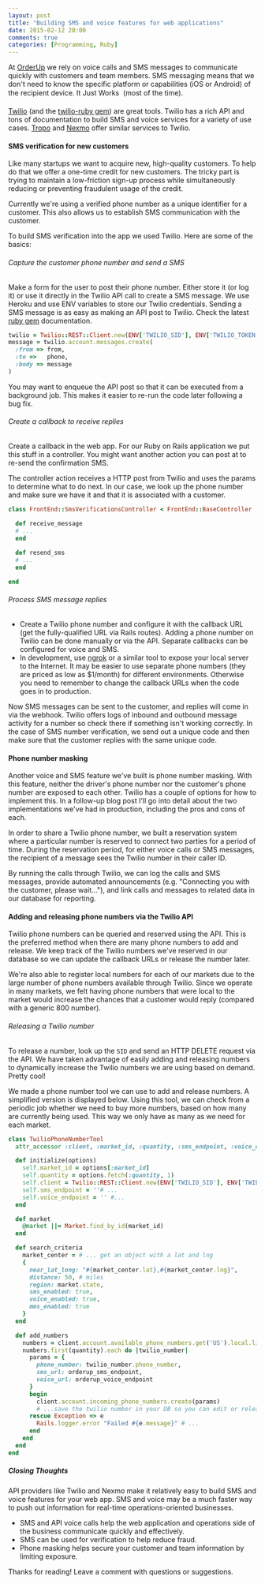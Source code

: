 ```yaml
---
layout: post
title: "Building SMS and voice features for web applications"
date: 2015-02-12 20:00
comments: true
categories: [Programming, Ruby]
---
```


At [OrderUp](http://orderup.com) we rely on voice calls and SMS messages to communicate quickly with customers and team members. SMS messaging means that we don't need to know the specific platform or capabilities (iOS or Android) of the recipient device. It Just Works &#0153; (most of the time).

[Twilio](https://www.twilio.com/) (and the [twilio-ruby gem](https://github.com/twilio/twilio-ruby)) are great tools. Twilio has a rich API and tons of documentation to build SMS and voice services for a variety of use cases. [Tropo](http://tropo.com/) and [Nexmo](http://nexmo.com/) offer similar services to Twilio.

#### SMS verification for new customers

Like many startups we want to acquire new, high-quality customers. To help do that we offer a one-time credit for new customers. The tricky part is trying to maintain a low-friction sign-up process while simultaneously reducing or preventing fraudulent usage of the credit.

Currently we're using a verified phone number as a unique identifier for a customer. This also allows us to establish SMS communication with the customer.

To build SMS verification into the app we used Twilio. Here are some of the basics:

###### Capture the customer phone number and send a SMS

Make a form for the user to post their phone number. Either store it (or log it) or use it directly in the Twilio API call to create a SMS message. We use Heroku and use ENV variables to store our Twilio credentials. Sending a SMS message is as easy as making an API post to Twilio. Check the latest [ruby gem](https://github.com/twilio/twilio-ruby) documentation.

``` ruby
twilio = Twilio::REST::Client.new(ENV['TWILIO_SID'], ENV['TWILIO_TOKEN'])
message = twilio.account.messages.create(
  :from => from,
  :to =>   phone,
  :body => message
)
```

You may want to enqueue the API post so that it can be executed from a background job. This makes it easier to re-run the code later following a bug fix.

###### Create a callback to receive replies

Create a callback in the web app. For our Ruby on Rails application we put this stuff in a controller. You might want another action you can post at to re-send the confirmation SMS.

The controller action receives a HTTP post from Twilio and uses the params to determine what to do next. In our case, we look up the phone number and make sure we have it and that it is associated with a customer.

``` ruby
class FrontEnd::SmsVerificationsController < FrontEnd::BaseController

  def receive_message
  # ...
  end
	
  def resend_sms
  # ...
  end

end
```

###### Process SMS message replies
 
 * Create a Twilio phone number and configure it with the callback URL (get the fully-qualified URL via Rails routes). Adding a phone number on Twilio can be done manually or via the API. Separate callbacks can be configured for voice and SMS.
 * In development, use [ngrok](https://ngrok.com/) or a similar tool to expose your local server to the Internet. It may be easier to use separate phone numbers (they are priced as low as $1/month) for different environments. Otherwise you need to remember to change the callback URLs when the code goes in to production.

Now SMS messages can be sent to the customer, and replies will come in via the webhook. Twilio offers logs of inbound and outbound message activity for a number so check there if something isn't working correctly. In the case of SMS number verification, we send out a unique code and then make sure that the customer replies with the same unique code.


#### Phone number masking

Another voice and SMS feature we've built is phone number masking. With this feature, neither the driver's phone number nor the customer's phone number are exposed to each other. Twilio has a couple of options for how to implement this. In a follow-up blog post I'll go into detail about the two implementations we've had in production, including the pros and cons of each.

In order to share a Twilio phone number, we built a reservation system where a particular number is reserved to connect two parties for a period of time. During the reservation period, for either voice calls or SMS messages, the recipient of a message sees the Twilio number in their caller ID.

By running the calls through Twilio, we can log the calls and SMS messages, provide automated announcements (e.g. "Connecting you with the customer, please wait..."), and link calls and messages to related data in our database for reporting.

#### Adding and releasing phone numbers via the Twilio API

Twilio phone numbers can be queried and reserved using the API. This is the preferred method when there are many phone numbers to add and release. We keep track of the Twilio numbers we've reserved in our database so we can update the callback URLs or release the number later.

We're also able to register local numbers for each of our markets due to the large number of phone numbers available through Twilio. Since we operate in many markets, we felt having phone numbers that were local to the market would increase the chances that a customer would reply (compared with a generic 800 number).

###### Releasing a Twilio number

To release a number, look up the `SID` and send an HTTP DELETE request via the API. We have taken advantage of easily adding and releasing numbers to dynamically increase the Twilio numbers we are using based on demand. Pretty cool!

We made a phone number tool we can use to add and release numbers. A simplified version is displayed below. Using this tool, we can check from a periodic job whether we need to buy more numbers, based on how many are currently being used. This way we only have as many as we need for each market.

``` ruby
class TwilioPhoneNumberTool
  attr_accessor :client, :market_id, :quantity, :sms_endpoint, :voice_endpoint

  def initialize(options)
    self.market_id = options[:market_id]
    self.quantity = options.fetch(:quantity, 1)
    self.client = Twilio::REST::Client.new(ENV['TWILIO_SID'], ENV['TWILIO_TOKEN'])
    self.sms_endpoint = ''# ...
    self.voice_endpoint = '' #...
  end

  def market
    @market ||= Market.find_by_id(market_id)
  end

  def search_criteria
    market_center = # ... get an object with a lat and lng
    {
      near_lat_long: "#{market_center.lat},#{market_center.lng}",
      distance: 50, # miles
      region: market.state,
      sms_enabled: true,
      voice_enabled: true,
      mms_enabled: true
    }
  end

  def add_numbers
    numbers = client.account.available_phone_numbers.get('US').local.list(search_criteria)
    numbers.first(quantity).each do |twilio_number|
      params = {
        phone_number: twilio_number.phone_number,
        sms_url: orderup_sms_endpoint,
        voice_url: orderup_voice_endpoint
      }
      begin
        client.account.incoming_phone_numbers.create(params)
        # ...save the twilio number in your DB so you can edit or release it later
      rescue Exception => e
        Rails.logger.error "Failed #{e.message}" # ...
      end
    end
  end
end
```


##### Closing Thoughts

API providers like Twilio and Nexmo make it relatively easy to build SMS and voice features for your web app. SMS and voice may be a much faster way to push out information for real-time operations-oriented businesses.

* SMS and API voice calls help the web application and operations side of the business communicate quickly and effectively.
* SMS can be used for verification to help reduce fraud.
* Phone masking helps secure your customer and team information by limiting exposure. 

Thanks for reading! Leave a comment with questions or suggestions.

